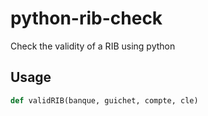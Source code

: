 # python-rib-check

Check the validity of a RIB using python

## Usage

```python
def validRIB(banque, guichet, compte, cle)
```
